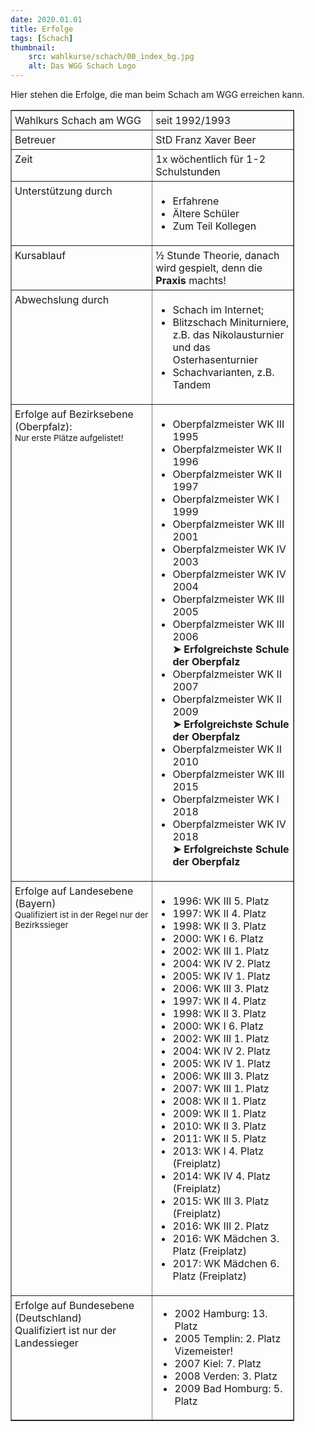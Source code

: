 ```yaml
---
date: 2020.01.01
title: Erfolge
tags: [Schach]
thumbnail: 
    src: wahlkurse/schach/00_index_bg.jpg
    alt: Das WGG Schach Logo
---
```


<style>
    table.stmittig {
        width: 90%
    }

    .up {
        vertical-align: top;
        padding: 5px;
    width: 50%
    }
</style>

Hier stehen die Erfolge, die man beim Schach am WGG erreichen kann.

<table border class="stmittig">
    <tr>
        <td class="up">Wahlkurs Schach am WGG</td>
        <td class="up">seit 1992/1993</td>
    </tr>
    <tr>
        <td class="up">Betreuer</td>
        <td class="up">StD Franz Xaver Beer</td>
    </tr>
    <tr>
        <td class="up">Zeit</td>
        <td class="up">1x wöchentlich für 1-2 Schulstunden</td>
    </tr>
    <tr>
        <td class="up">Unterstützung durch</td>
        <td class="up">
            <ul>
                <li>Erfahrene</li>
                <li>Ältere Schüler</li>
                <li>Zum Teil Kollegen</li>
            </ul>
        </td>
    </tr>
    <tr>
        <td class="up">Kursablauf</td>
        <td class="up">&#189; Stunde Theorie, danach wird gespielt, denn die <b>Praxis</b> machts!</td>
    </tr>
    <tr>
        <td class="up">Abwechslung durch</td>
        <td class="up">
            <ul>
                <li>Schach im Internet;</li>
                <li>Blitzschach Miniturniere, z.B. das Nikolausturnier und das Osterhasenturnier</li>
                <li>Schachvarianten, z.B. Tandem</li>
            </ul>
        </td>
    </tr>
    <tr>
        <td class="up">
            Erfolge auf Bezirksebene (Oberpfalz):<br />
            <span style="font-size:10pt">Nur erste Plätze aufgelistet!</span>
        </td>
        <td class="up">
            <ul>
                <li>Oberpfalzmeister WK III 1995</li>
                <li>Oberpfalzmeister WK II 1996</li>
                <li>Oberpfalzmeister WK II 1997</li>
                <li>Oberpfalzmeister WK I 1999</li>
                <li>Oberpfalzmeister WK III 2001</li>
                <li>Oberpfalzmeister WK IV 2003</li>
                <li>Oberpfalzmeister WK IV 2004</li>
                <li>Oberpfalzmeister WK III 2005</li>
                <li>Oberpfalzmeister WK III 2006<br /><b>&#10148; Erfolgreichste Schule der Oberpfalz</b></li>
                <li>Oberpfalzmeister WK II 2007</li>
                <li>Oberpfalzmeister WK II 2009<br /><b>&#10148; Erfolgreichste Schule der Oberpfalz</b></li>
                <li>Oberpfalzmeister WK II 2010</li>
                <li>Oberpfalzmeister WK III 2015</li>
                <li>Oberpfalzmeister WK I 2018</li>
                <li>Oberpfalzmeister WK IV 2018<br /><b>&#10148; Erfolgreichste Schule der Oberpfalz</b></li>
            </ul>
        </td>
    </tr>
    <tr>
        <td class="up">Erfolge auf Landesebene (Bayern)<br />
        <span style="font-size:10pt">Qualifiziert ist in der Regel nur der Bezirkssieger</span>
        </td>
        <td class="up">
            <ul>
                <li>1996: WK III 5. Platz</li>
                <li>1997: WK II 4. Platz</li>
                <li>1998: WK II 3. Platz</li>
                <li>2000: WK I 6. Platz</li>
                <li>2002: WK III 1. Platz</li>
                <li>2004: WK IV 2. Platz</li>
                <li>2005: WK IV 1. Platz</li>
                <li>2006: WK III 3. Platz</li>
                <li>1997: WK II 4. Platz</li>
                <li>1998: WK II 3. Platz</li>
                <li>2000: WK I 6. Platz</li>
                <li>2002: WK III 1. Platz</li>
                <li>2004: WK IV 2. Platz</li>
                <li>2005: WK IV 1. Platz</li>
                <li>2006: WK III 3. Platz</li>
                <li>2007: WK III 1. Platz</li>
                <li>2008: WK II 1. Platz</li>
                <li>2009: WK II 1. Platz</li>
                <li>2010: WK II 3. Platz</li>
                <li>2011: WK II 5. Platz</li>
                <li>2013: WK I 4. Platz (Freiplatz)</li>
                <li>2014: WK IV 4. Platz (Freiplatz)</li>
                <li>2015: WK III 3. Platz (Freiplatz)</li>
                <li>2016: WK III 2. Platz</li>
                <li>2016: WK Mädchen 3. Platz (Freiplatz)</li>
                <li>2017: WK Mädchen 6. Platz (Freiplatz)</li>
            </ul>
        </td>
    </tr>
    <tr>
        <td class="up">
            Erfolge auf Bundesebene (Deutschland)<br />
            Qualifiziert ist nur der Landessieger
        </td>
        <td>
            <ul>
                <li>2002 Hamburg: 13. Platz</li>
                <li>2005 Templin: 2. Platz Vizemeister!</li>
                <li>2007 Kiel: 7. Platz</li>
                <li>2008 Verden: 3. Platz </li>
                <li>2009 Bad Homburg: 5. Platz </li>
            </ul>
        </td>    
    </tr>
</table>